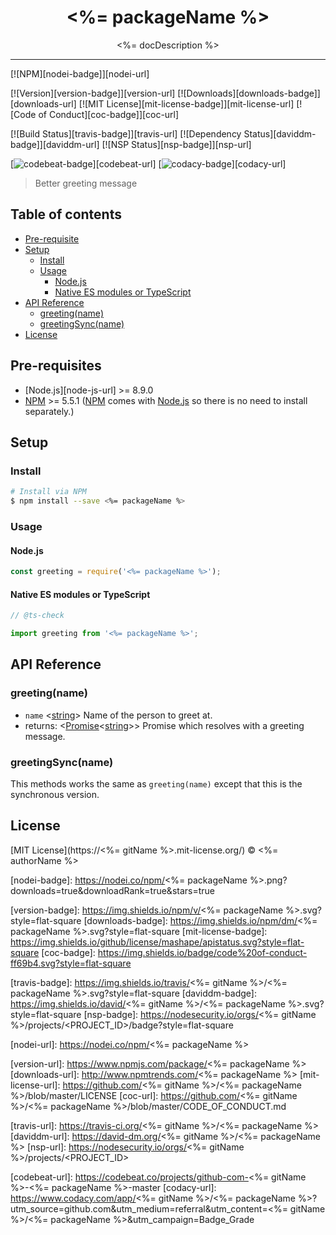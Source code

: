 <div align="center" style="text-align: center;">
  <h1 style="border-bottom: none;"><%= packageName %></h1>

  <p><%= docDescription %></p>
</div>

<hr />

[![NPM][nodei-badge]][nodei-url]

[![Version][version-badge]][version-url]
[![Downloads][downloads-badge]][downloads-url]
[![MIT License][mit-license-badge]][mit-license-url]
[![Code of Conduct][coc-badge]][coc-url]

[![Build Status][travis-badge]][travis-url]
[![Dependency Status][daviddm-badge]][daviddm-url]
[![NSP Status][nsp-badge]][nsp-url]

[![codebeat-badge]][codebeat-url]
[![codacy-badge]][codacy-url]

> Better greeting message

## Table of contents

- [Pre-requisite](#pre-requisite)
- [Setup](#setup)
  - [Install](#install)
  - [Usage](#usage)
    - [Node.js](#nodejs)
    - [Native ES modules or TypeScript](#native-es-modules-or-typescript)
- [API Reference](#api-reference)
  - [greeting(name)](#greetingname)
  - [greetingSync(name)](#greetingsyncname)
- [License](#license)

## Pre-requisites

- [Node.js][node-js-url] >= 8.9.0
- [NPM][npm-url] >= 5.5.1 ([NPM][npm-url] comes with [Node.js][nodejs-url] so there is no need to install separately.)

## Setup

### Install

```sh
# Install via NPM
$ npm install --save <%= packageName %>
```

### Usage

#### Node.js

```js
const greeting = require('<%= packageName %>');
```

#### Native ES modules or TypeScript

```ts
// @ts-check

import greeting from '<%= packageName %>';
```

## API Reference

### greeting(name)

- `name` <[string][string-mdn-url]> Name of the person to greet at.
- returns: <[Promise][promise-mdn-url]&lt;[string][string-mdn-url]&gt;> Promise which resolves with a greeting message.

### greetingSync(name)

This methods works the same as `greeting(name)` except that this is the synchronous version.

## License

[MIT License](https://<%= gitName %>.mit-license.org/) © <%= authorName %>

<!-- References -->
[typescript-url]: https://github.com/Microsoft/TypeScript
[nodejs-url]: https://nodejs.org
[npm-url]: https://www.npmjs.com
[node-releases-url]: https://nodejs.org/en/download/releases

[array-mdn-url]: https://developer.mozilla.org/en-US/docs/Web/JavaScript/Reference/Global_Objects/Array
[boolean-mdn-url]: https://developer.mozilla.org/en-US/docs/Web/JavaScript/Reference/Global_Objects/Boolean
[function-mdn-url]: https://developer.mozilla.org/en-US/docs/Web/JavaScript/Reference/Global_Objects/Function
[map-mdn-url]: https://developer.mozilla.org/en-US/docs/Web/JavaScript/Reference/Global_Objects/Map
[number-mdn-url]: https://developer.mozilla.org/en-US/docs/Web/JavaScript/Reference/Global_Objects/Number
[object-mdn-url]: https://developer.mozilla.org/en-US/docs/Web/JavaScript/Reference/Global_Objects/Object
[promise-mdn-url]: https://developer.mozilla.org/en-US/docs/Web/JavaScript/Reference/Global_Objects/Promise
[regexp-mdn-url]: https://developer.mozilla.org/en-US/docs/Web/JavaScript/Reference/Global_Objects/RegExp
[set-mdn-url]: https://developer.mozilla.org/en-US/docs/Web/JavaScript/Reference/Global_Objects/Set
[string-mdn-url]: https://developer.mozilla.org/en-US/docs/Web/JavaScript/Reference/Global_Objects/String

<!-- Badges -->
[nodei-badge]: https://nodei.co/npm/<%= packageName %>.png?downloads=true&downloadRank=true&stars=true

[version-badge]: https://img.shields.io/npm/v/<%= packageName %>.svg?style=flat-square
[downloads-badge]: https://img.shields.io/npm/dm/<%= packageName %>.svg?style=flat-square
[mit-license-badge]: https://img.shields.io/github/license/mashape/apistatus.svg?style=flat-square
[coc-badge]: https://img.shields.io/badge/code%20of-conduct-ff69b4.svg?style=flat-square

[travis-badge]: https://img.shields.io/travis/<%= gitName %>/<%= packageName %>.svg?style=flat-square
[daviddm-badge]: https://img.shields.io/david/<%= gitName %>/<%= packageName %>.svg?style=flat-square
[nsp-badge]: https://nodesecurity.io/orgs/<%= gitName %>/projects/<PROJECT_ID>/badge?style=flat-square

[codebeat-badge]: https://codebeat.co/badges/<PROJECT_ID>?style=flat-square
[codacy-badge]: https://api.codacy.com/project/badge/Grade/<PROJECT_ID>?style=flat-square

<!-- Links -->
[nodei-url]: https://nodei.co/npm/<%= packageName %>

[version-url]: https://www.npmjs.com/package/<%= packageName %>
[downloads-url]: http://www.npmtrends.com/<%= packageName %>
[mit-license-url]: https://github.com/<%= gitName %>/<%= packageName %>/blob/master/LICENSE
[coc-url]: https://github.com/<%= gitName %>/<%= packageName %>/blob/master/CODE_OF_CONDUCT.md

[travis-url]: https://travis-ci.org/<%= gitName %>/<%= packageName %>
[daviddm-url]: https://david-dm.org/<%= gitName %>/<%= packageName %>
[nsp-url]: https://nodesecurity.io/orgs/<%= gitName %>/projects/<PROJECT_ID>

[codebeat-url]: https://codebeat.co/projects/github-com-<%= gitName %>-<%= packageName %>-master
[codacy-url]: https://www.codacy.com/app/<%= gitName %>/<%= packageName %>?utm_source=github.com&amp;utm_medium=referral&amp;utm_content=<%= gitName %>/<%= packageName %>&amp;utm_campaign=Badge_Grade
